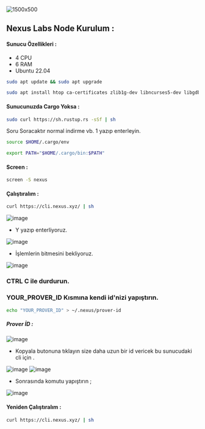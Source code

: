
![1500x500](https://github.com/user-attachments/assets/7cf9996a-5dcb-49e3-8f2e-07d2940fd580)

## Nexus Labs Node Kurulum : 

#### Sunucu Özellikleri : 

- 4 CPU 
- 6 RAM
- Ubuntu 22.04

```bash
sudo apt update && sudo apt upgrade
```
```bash
sudo apt install htop ca-certificates zlib1g-dev libncurses5-dev libgdbm-dev protobuf-compiler libnss3-dev tmux iptables curl nvme-cli git wget make jq libleveldb-dev build-essential pkg-config ncdu tar clang bsdmainutils lsb-release libssl-dev libreadline-dev libffi-dev jq gcc screen unzip lz4 -y
```

#### Sunucunuzda Cargo Yoksa : 
```bash
sudo curl https://sh.rustup.rs -sSf | sh
```
Soru Soracaktır normal indirme vb. 1 yazıp enterleyin.
```bash
source $HOME/.cargo/env
```
```bash
export PATH="$HOME/.cargo/bin:$PATH"
```

#### Screen : 

```bash
screen -S nexus
```

#### Çalıştıralım  : 

```bash
curl https://cli.nexus.xyz/ | sh
```

![image](https://github.com/user-attachments/assets/d5da2401-e8b0-4810-8679-5af43878a986)


- Y yazıp enterliyoruz.

![image](https://github.com/user-attachments/assets/83bd5487-0db1-45d9-9540-9ca91f1d484e)

- İşlemlerin bitmesini bekliyoruz.

![image](https://github.com/user-attachments/assets/db365227-94d4-41a9-8274-72c9cd70a456)


### CTRL C ile durdurun.

### YOUR_PROVER_ID Kısmına kendi id'nizi yapıştırın.

```bash
echo "YOUR_PROVER_ID" > ~/.nexus/prover-id
```

##### Prover İD : 

![image](https://github.com/user-attachments/assets/c357d79c-3339-47f3-83f9-70f36c7df49f)

- Kopyala butonuna tıklayın size daha uzun bir id vericek bu sunucudaki cli için . 

![image](https://github.com/user-attachments/assets/10f6d4c5-a4c9-40bc-8f36-10466ec64140)
![image](https://github.com/user-attachments/assets/88b4e662-9241-4e7c-bd5d-611ac1524cdc)

- Sonrasında komutu yapıştırın ; 


![image](https://github.com/user-attachments/assets/baf7030c-c33d-44c4-b331-1b367abbcfed)

#### Yeniden Çalıştıralım  : 

```bash
curl https://cli.nexus.xyz/ | sh
```
